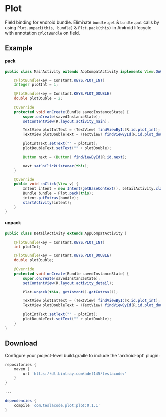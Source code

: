 # Plot

Field binding for Android bundle.
Eliminate `bundle.get` & `bundle.put` calls by using `Plot.unpack(this, bundle)` & `Plot.pack(this)` in Android lifecycle with annotation `@PlotBundle` on field.

## Example

#### pack
```java
public class MainActivity extends AppCompatActivity implements View.OnClickListener {

    @PlotBundle(key = Constant.KEYS.PLOT_INT)
    Integer plotInt = 1;

    @PlotBundle(key = Constant.KEYS.PLOT_DOUBLE)
    double plotDouble = 2;

    @Override
    protected void onCreate(Bundle savedInstanceState) {
        super.onCreate(savedInstanceState);
        setContentView(R.layout.activity_main);

        TextView plotIntText = (TextView) findViewById(R.id.plot_int);
        TextView plotDoubleText = (TextView) findViewById(R.id.plot_double);

        plotIntText.setText("" + plotInt);
        plotDoubleText.setText("" + plotDouble);

        Button next = (Button) findViewById(R.id.next);

        next.setOnClickListener(this);
    }

    @Override
    public void onClick(View v) {
        Intent intent = new Intent(getBaseContext(), DetailActivity.class);
        Bundle bundle = Plot.pack(this);
        intent.putExtras(bundle);
        startActivity(intent);
    }
}
```

#### unpack
```java
public class DetailActivity extends AppCompatActivity {

    @PlotBundle(key = Constant.KEYS.PLOT_INT)
    int plotInt;

    @PlotBundle(key = Constant.KEYS.PLOT_DOUBLE)
    double plotDouble;

    @Override
    protected void onCreate(Bundle savedInstanceState) {
        super.onCreate(savedInstanceState);
        setContentView(R.layout.activity_detail);

        Plot.unpack(this, getIntent().getExtras());

        TextView plotIntText = (TextView) findViewById(R.id.plot_int);
        TextView plotDoubleText = (TextView) findViewById(R.id.plot_double);

        plotIntText.setText("" + plotInt);
        plotDoubleText.setText("" + plotDouble);
    }
}
```

## Download
Configure your project-level build.gradle to include the 'android-apt' plugin:
```gradle
repositories {
    maven {
        url 'https://dl.bintray.com/adef145/teslacode/'
    }
}

...

dependencies {
    compile 'com.teslacode.plot:plot:0.1.1'
}
```

